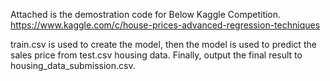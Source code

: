 Attached is the demostration code for Below Kaggle Competition.
https://www.kaggle.com/c/house-prices-advanced-regression-techniques

train.csv is used to create the model,
then the model is used to predict the sales price from test.csv housing data.
Finally, output the final result to housing_data_submission.csv.
